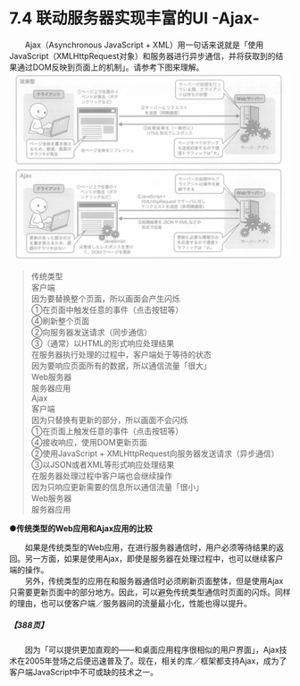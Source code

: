# 7.4 联动服务器实现丰富的UI -Ajax-
&emsp;&emsp;Ajax（Asynchronous JavaScript + XML）用一句话来说就是「使用JavaScript（XMLHttpRequest对象）和服务器进行异步通信，并将获取到的结果通过DOM反映到页面上的机制」。请参考下图来理解。
![image](../../images/c7/スクリーンショット&#32;2019-04-13&#32;午後2.16.36.png)
> 传统类型  
> 客户端  
> 因为要替换整个页面，所以画面会产生闪烁  
> ①在页面中触发任意的事件（点击按钮等）  
> ④刷新整个页面  
> ②向服务器发送请求（同步通信）  
> ③（通常）以HTML的形式响应处理结果  
> 在服务器执行处理的过程中，客户端处于等待的状态  
> 因为要响应页面所有的数据，所以通信流量「很大」  
> Web服务器  
> 服务器应用  
> Ajax  
> 客户端  
> 因为只替换有更新的部分，所以画面不会闪烁  
> ①在页面上触发任意的事件（点击按钮等）  
> ④接收响应，使用DOM更新页面  
> ②使用JavaScript + XMLHttpRequest向服务器发送请求（异步通信）  
> ③以JSON或者XML等形式响应处理结果  
> 在服务器处理过程中客户端也会继续操作  
> 因为只响应更新需要的信息所以通信流量「很小」  
> Web服务器  
> 服务器应用

**●传统类型的Web应用和Ajax应用的比较**

&emsp;&emsp;如果是传统类型的Web应用，在进行服务器通信时，用户必须等待结果的返回。另一方面，如果是使用Ajax，即使是服务器在处理过程中，也可以继续客户端的操作。<br>
&emsp;&emsp;另外，传统类型的应用在和服务器通信时必须刷新页面整体，但是使用Ajax只需要更新页面中的部分地方。因此，可以避免传统类型通信时页面的闪烁。同样的理由，也可以使客户端／服务器间的流量最小化，性能也得以提升。
##### 【388页】
&emsp;&emsp;因为「可以提供更加直观的——和桌面应用程序很相似的用户界面」，Ajax技术在2005年登场之后便迅速普及了。现在，相关的库／框架都支持Ajax，成为了客户端JavaScript中不可或缺的技术之一。
